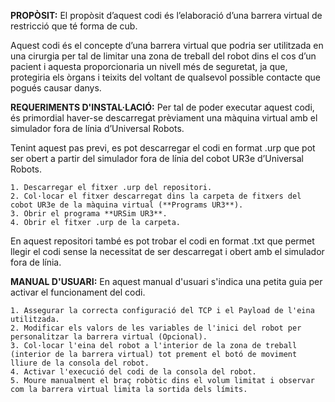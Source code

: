 **PROPÒSIT:**
El propòsit d’aquest codi és l’elaboració d’una barrera virtual de restricció que té forma de cub.

Aquest codi és el concepte d’una barrera virtual que podria ser utilitzada en una cirurgia per tal de limitar una zona de treball del robot dins el cos d’un pacient i aquesta 
proporcionaria un nivell més de seguretat, ja que, protegiria els òrgans i teixits del voltant de qualsevol possible contacte que pogués causar danys. 

**REQUERIMENTS D'INSTAL·LACIÓ:**
Per tal de poder executar aquest codi, és primordial haver-se descarregat prèviament una màquina virtual amb el simulador fora de línia d’Universal Robots. 

Tenint aquest pas previ, es pot descarregar el codi en format .urp que pot ser obert a partir del simulador fora de línia del cobot UR3e d’Universal Robots.

    1. Descarregar el fitxer .urp del repositori.
    2. Col·locar el fitxer descarregat dins la carpeta de fitxers del cobot UR3e de la màquina virtual (**Programs UR3**).
    3. Obrir el programa **URSim UR3**. 
    4. Obrir el fitxer .urp de la carpeta.

En aquest repositori també es pot trobar el codi en format .txt que permet llegir el codi sense la necessitat de ser descarregat i obert amb el simulador fora de línia. 

**MANUAL D'USUARI:**
En aquest manual d'usuari s'indica una petita guia per activar el funcionament del codi.

    1. Assegurar la correcta configuració del TCP i el Payload de l'eina utilitzada.
    2. Modificar els valors de les variables de l'inici del robot per personalitzar la barrera virtual (Opcional).
    3. Col·locar l'eina del robot a l'interior de la zona de treball (interior de la barrera virtual) tot prement el botó de moviment lliure de la consola del robot.
    4. Activar l'execució del codi de la consola del robot.
    5. Moure manualment el braç robòtic dins el volum limitat i observar com la barrera virtual limita la sortida dels límits.
